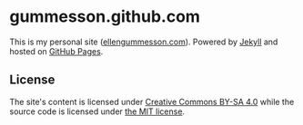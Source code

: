 # gummesson.github.com

This is my personal site ([ellengummesson.com](http://ellengummesson.com)). Powered by [Jekyll](http://jekyllrb.com/) and hosted on [GitHub Pages](http://pages.github.com/).

## License

The site's content is licensed under [Creative Commons BY-SA 4.0](http://creativecommons.org/licenses/by-sa/4.0/) while the source code is licensed under [the MIT license](http://opensource.org/licenses/MIT).
